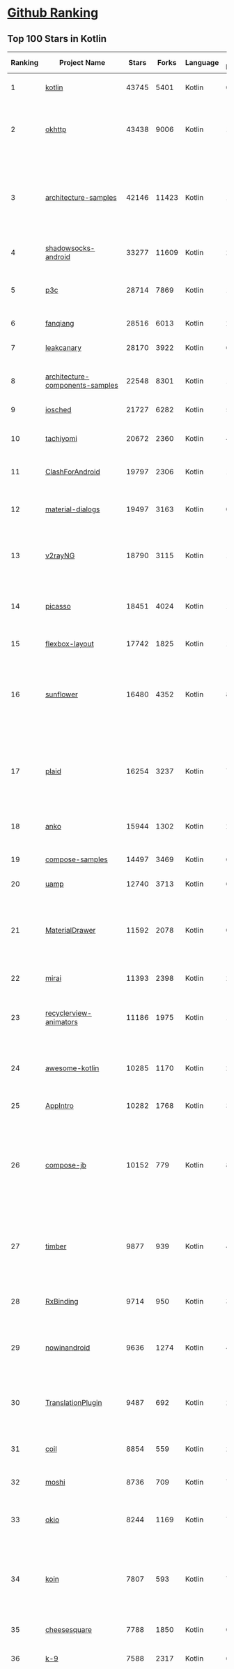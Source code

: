 [Github Ranking](../README.md)
==========

## Top 100 Stars in Kotlin

| Ranking | Project Name | Stars | Forks | Language | Open Issues | Description | Last Commit |
| ------- | ------------ | ----- | ----- | -------- | ----------- | ----------- | ----------- |
| 1 | [kotlin](https://github.com/JetBrains/kotlin) | 43745 | 5401 | Kotlin | 0 | The Kotlin Programming Language.  | 2023-01-28T02:13:36Z |
| 2 | [okhttp](https://github.com/square/okhttp) | 43438 | 9006 | Kotlin | 146 | Square’s meticulous HTTP client for the JVM, Android, and GraalVM. | 2023-01-27T00:07:45Z |
| 3 | [architecture-samples](https://github.com/android/architecture-samples) | 42146 | 11423 | Kotlin | 150 | A collection of samples to discuss and showcase different architectural tools and patterns for Android apps. | 2023-01-18T09:59:21Z |
| 4 | [shadowsocks-android](https://github.com/shadowsocks/shadowsocks-android) | 33277 | 11609 | Kotlin | 29 | A shadowsocks client for Android | 2023-01-20T18:56:12Z |
| 5 | [p3c](https://github.com/alibaba/p3c) | 28714 | 7869 | Kotlin | 126 | Alibaba Java Coding Guidelines pmd implements and IDE plugin | 2022-09-30T06:59:56Z |
| 6 | [fanqiang](https://github.com/bannedbook/fanqiang) | 28516 | 6013 | Kotlin | 269 | 翻墙-科学上网 | 2023-01-22T13:13:14Z |
| 7 | [leakcanary](https://github.com/square/leakcanary) | 28170 | 3922 | Kotlin | 69 | A memory leak detection library for Android. | 2022-12-06T15:00:45Z |
| 8 | [architecture-components-samples](https://github.com/android/architecture-components-samples) | 22548 | 8301 | Kotlin | 146 | Samples for Android Architecture Components.  | 2023-01-28T02:45:27Z |
| 9 | [iosched](https://github.com/google/iosched) | 21727 | 6282 | Kotlin | 55 | The Google I/O Android App | 2023-01-05T18:35:51Z |
| 10 | [tachiyomi](https://github.com/tachiyomiorg/tachiyomi) | 20672 | 2360 | Kotlin | 461 | Free and open source manga reader for Android. | 2023-01-28T04:52:53Z |
| 11 | [ClashForAndroid](https://github.com/Kr328/ClashForAndroid) | 19797 | 2306 | Kotlin | 101 | A rule-based tunnel for Android. | 2022-12-13T13:48:16Z |
| 12 | [material-dialogs](https://github.com/afollestad/material-dialogs) | 19497 | 3163 | Kotlin | 0 | 😍 A beautiful, fluid, and extensible dialogs API for Kotlin & Android. | 2023-01-27T12:51:39Z |
| 13 | [v2rayNG](https://github.com/2dust/v2rayNG) | 18790 | 3115 | Kotlin | 191 | A V2Ray client for Android, support Xray core and v2fly core | 2023-01-28T08:03:26Z |
| 14 | [picasso](https://github.com/square/picasso) | 18451 | 4024 | Kotlin | 188 | A powerful image downloading and caching library for Android | 2023-01-26T21:42:44Z |
| 15 | [flexbox-layout](https://github.com/google/flexbox-layout) | 17742 | 1825 | Kotlin | 109 | Flexbox for Android  | 2022-11-04T10:28:40Z |
| 16 | [sunflower](https://github.com/android/sunflower) | 16480 | 4352 | Kotlin | 84 | A gardening app illustrating Android development best practices with migrating a View-based app to Jetpack Compose. | 2023-01-26T00:23:33Z |
| 17 | [plaid](https://github.com/nickbutcher/plaid) | 16254 | 3237 | Kotlin | 77 | An Android app which provides design news & inspiration as well as being an example of implementing material design. | 2023-01-19T11:18:17Z |
| 18 | [anko](https://github.com/Kotlin/anko) | 15944 | 1302 | Kotlin | 237 | Pleasant Android application development | 2019-12-05T08:59:41Z |
| 19 | [compose-samples](https://github.com/android/compose-samples) | 14497 | 3469 | Kotlin | 6 | Official Jetpack Compose samples. | 2023-01-27T15:57:08Z |
| 20 | [uamp](https://github.com/android/uamp) | 12740 | 3713 | Kotlin | 65 | A sample audio app for Android | 2023-01-14T23:32:56Z |
| 21 | [MaterialDrawer](https://github.com/mikepenz/MaterialDrawer) | 11592 | 2078 | Kotlin | 0 | The flexible, easy to use, all in one drawer library for your Android project. Now brand new with material 2 design. | 2023-01-10T07:21:16Z |
| 22 | [mirai](https://github.com/mamoe/mirai) | 11393 | 2398 | Kotlin | 230 | 高效率 QQ 机器人支持库 | 2023-01-28T09:15:53Z |
| 23 | [recyclerview-animators](https://github.com/wasabeef/recyclerview-animators) | 11186 | 1975 | Kotlin | 104 | An Android Animation library which easily add itemanimator to RecyclerView items. | 2023-01-21T15:13:08Z |
| 24 | [awesome-kotlin](https://github.com/KotlinBy/awesome-kotlin) | 10285 | 1170 | Kotlin | 20 | A curated list of awesome Kotlin related stuff Inspired by awesome-java.  | 2023-01-27T13:46:08Z |
| 25 | [AppIntro](https://github.com/AppIntro/AppIntro) | 10282 | 1768 | Kotlin | 30 | Make a cool intro for your Android app. | 2023-01-13T01:00:42Z |
| 26 | [compose-jb](https://github.com/JetBrains/compose-jb) | 10152 | 779 | Kotlin | 800 | Compose Multiplatform, a modern UI framework for Kotlin that makes building performant and beautiful user interfaces easy and enjoyable. | 2023-01-27T12:59:34Z |
| 27 | [timber](https://github.com/JakeWharton/timber) | 9877 | 939 | Kotlin | 46 | A logger with a small, extensible API which provides utility on top of Android's normal Log class. | 2022-10-28T08:35:53Z |
| 28 | [RxBinding](https://github.com/JakeWharton/RxBinding) | 9714 | 950 | Kotlin | 31 | RxJava binding APIs for Android's UI widgets. | 2021-11-18T17:51:21Z |
| 29 | [nowinandroid](https://github.com/android/nowinandroid) | 9636 | 1274 | Kotlin | 44 | A fully functional Android app built entirely with Kotlin and Jetpack Compose | 2023-01-27T18:05:48Z |
| 30 | [TranslationPlugin](https://github.com/YiiGuxing/TranslationPlugin) | 9487 | 692 | Kotlin | 23 | Translation plugin for IntelliJ based IDEs/Android Studio/HUAWEI DevEco Studio. | 2023-01-17T04:18:06Z |
| 31 | [coil](https://github.com/coil-kt/coil) | 8854 | 559 | Kotlin | 24 | Image loading for Android backed by Kotlin Coroutines. | 2023-01-25T23:32:55Z |
| 32 | [moshi](https://github.com/square/moshi) | 8736 | 709 | Kotlin | 76 | A modern JSON library for Kotlin and Java. | 2023-01-25T12:08:21Z |
| 33 | [okio](https://github.com/square/okio) | 8244 | 1169 | Kotlin | 70 | A modern I/O library for Android, Java, and Kotlin Multiplatform. | 2023-01-26T21:01:10Z |
| 34 | [koin](https://github.com/InsertKoinIO/koin) | 7807 | 593 | Kotlin | 79 | Koin - a pragmatic lightweight dependency injection framework for Kotlin & Kotlin Multiplatform | 2023-01-27T17:08:26Z |
| 35 | [cheesesquare](https://github.com/chrisbanes/cheesesquare) | 7788 | 1850 | Kotlin | 0 | Demos the new Android Design library. | 2020-12-07T17:39:00Z |
| 36 | [k-9](https://github.com/thundernest/k-9) | 7588 | 2317 | Kotlin | 623 | K-9 Mail – Open Source Email App for Android | 2023-01-27T19:07:11Z |
| 37 | [SpotiFlyer](https://github.com/Shabinder/SpotiFlyer) | 7466 | 610 | Kotlin | 1252 | Kotlin Multiplatform Music Downloader, Supports Spotify /   Gaana / Youtube Music / Jio Saavn / SoundCloud.                                                                                          NOTE:   BEING REWRITTEN,  SO  STAY TUNED. | 2023-01-26T14:41:37Z |
| 38 | [SmsForwarder](https://github.com/pppscn/SmsForwarder) | 7378 | 1082 | Kotlin | 8 | 短信转发器——监控Android手机短信、来电、APP通知，并根据指定规则转发到其他手机：钉钉群自定义机器人、钉钉企业内机器人、企业微信群机器人、飞书机器人、企业微信应用消息、邮箱、bark、webhook、Telegram机器人、Server酱、PushPlus、手机短信等。包括主动控制服务端与客户端，让你轻松远程发短信、查短信、查通话、查话簿、查电量等。（V3.0 新增）PS.这个APK主要是学习与自用，如有BUG请提ISSUE，同时欢迎大家提PR指正 | 2023-01-28T07:40:25Z |
| 39 | [RIBs](https://github.com/uber/RIBs) | 7263 | 856 | Kotlin | 83 | Uber's cross-platform mobile architecture framework. | 2023-01-21T06:56:09Z |
| 40 | [ideavim](https://github.com/JetBrains/ideavim) | 7204 | 679 | Kotlin | 0 | IdeaVim – A Vim engine for JetBrains IDEs | 2023-01-28T06:48:31Z |
| 41 | [k-9](https://github.com/thundernest/k-9) | 7588 | 2317 | Kotlin | 623 | K-9 Mail – Open Source Email App for Android | 2023-01-27T19:07:11Z |
| 42 | [SpotiFlyer](https://github.com/Shabinder/SpotiFlyer) | 7466 | 610 | Kotlin | 1252 | Kotlin Multiplatform Music Downloader, Supports Spotify /   Gaana / Youtube Music / Jio Saavn / SoundCloud.                                                                                          NOTE:   BEING REWRITTEN,  SO  STAY TUNED. | 2023-01-26T14:41:37Z |
| 43 | [SmsForwarder](https://github.com/pppscn/SmsForwarder) | 7378 | 1082 | Kotlin | 8 | 短信转发器——监控Android手机短信、来电、APP通知，并根据指定规则转发到其他手机：钉钉群自定义机器人、钉钉企业内机器人、企业微信群机器人、飞书机器人、企业微信应用消息、邮箱、bark、webhook、Telegram机器人、Server酱、PushPlus、手机短信等。包括主动控制服务端与客户端，让你轻松远程发短信、查短信、查通话、查话簿、查电量等。（V3.0 新增）PS.这个APK主要是学习与自用，如有BUG请提ISSUE，同时欢迎大家提PR指正 | 2023-01-28T07:40:25Z |
| 44 | [RIBs](https://github.com/uber/RIBs) | 7263 | 856 | Kotlin | 83 | Uber's cross-platform mobile architecture framework. | 2023-01-21T06:56:09Z |
| 45 | [ideavim](https://github.com/JetBrains/ideavim) | 7204 | 679 | Kotlin | 0 | IdeaVim – A Vim engine for JetBrains IDEs | 2023-01-28T06:48:31Z |
| 46 | [kotlin-native](https://github.com/JetBrains/kotlin-native) | 7074 | 616 | Kotlin | 0 | Kotlin/Native infrastructure | 2021-08-10T12:31:53Z |
| 47 | [RxKotlin](https://github.com/ReactiveX/RxKotlin) | 6919 | 464 | Kotlin | 21 | RxJava bindings for Kotlin | 2021-12-29T22:32:43Z |
| 48 | [Exposed](https://github.com/JetBrains/Exposed) | 6827 | 573 | Kotlin | 353 | Kotlin SQL Framework | 2023-01-26T11:47:36Z |
| 49 | [sourcerer-app](https://github.com/sourcerer-io/sourcerer-app) | 6689 | 285 | Kotlin | 206 | 🦄 Sourcerer app makes a visual profile from your GitHub and git repositories. | 2020-09-30T20:20:13Z |
| 50 | [Compressor](https://github.com/zetbaitsu/Compressor) | 6689 | 948 | Kotlin | 118 | An android image compression library. | 2022-08-25T12:06:12Z |
| 51 | [fenix](https://github.com/mozilla-mobile/fenix) | 6643 | 1306 | Kotlin | 451 | Firefox for Android | 2023-01-28T03:30:00Z |
| 52 | [javalin](https://github.com/javalin/javalin) | 6278 | 513 | Kotlin | 19 | A simple and modern Java and Kotlin web framework | 2023-01-24T21:49:49Z |
| 53 | [Pokedex](https://github.com/skydoves/Pokedex) | 6249 | 797 | Kotlin | 6 | 🗡️ Pokedex demonstrates modern Android development with Hilt, Material Motion, Coroutines, Flow, Jetpack (Room, ViewModel) based on MVVM architecture. | 2023-01-28T09:50:33Z |
| 54 | [BiliRoaming](https://github.com/yujincheng08/BiliRoaming) | 6045 | 366 | Kotlin | 15 | 哔哩漫游，解除B站客户端番剧区域限制的Xposed模块，并且提供其他小功能。An Xposed module that unblocks bangumi area limit of BILIBILI with miscellaneous features. | 2023-01-21T12:44:09Z |
| 55 | [accompanist](https://github.com/google/accompanist) | 6037 | 472 | Kotlin | 53 | A collection of extension libraries for Jetpack Compose | 2023-01-27T23:58:35Z |
| 56 | [acra](https://github.com/ACRA/acra) | 5973 | 1137 | Kotlin | 2 | Application Crash Reports for Android | 2023-01-28T01:28:58Z |
| 57 | [Anki-Android](https://github.com/ankidroid/Anki-Android) | 5935 | 1825 | Kotlin | 338 | AnkiDroid: Anki flashcards on Android. Your secret trick to achieve superhuman information retention. | 2023-01-27T16:01:22Z |
| 58 | [uhabits](https://github.com/iSoron/uhabits) | 5875 | 821 | Kotlin | 9 | Loop Habit Tracker, a mobile app for creating and maintaining long-term positive habits | 2023-01-24T11:59:33Z |
| 59 | [facebook-android-sdk](https://github.com/facebook/facebook-android-sdk) | 5802 | 3702 | Kotlin | 52 | Used to integrate Android apps with Facebook Platform. | 2023-01-15T05:53:51Z |
| 60 | [android-showcase](https://github.com/igorwojda/android-showcase) | 5766 | 812 | Kotlin | 7 | 💎 Android application following best practices:  Kotlin, Coroutines, JetPack, Clean Architecture, Feature Modules, Tests, MVVM, DI, Static Analysis... | 2023-01-28T03:26:20Z |
| 61 | [android-oss](https://github.com/kickstarter/android-oss) | 5692 | 1012 | Kotlin | 1 | Kickstarter for Android. Bring new ideas to life, anywhere. | 2023-01-27T00:31:18Z |
| 62 | [tivi](https://github.com/chrisbanes/tivi) | 5597 | 780 | Kotlin | 35 | Tivi is a work-in-progress TV show tracking Android app, which connects to Trakt.tv. It is still in its early stages of development and currently only contains two pieces of UI. It is under heavy development. | 2023-01-27T23:58:17Z |
| 63 | [MultiType](https://github.com/drakeet/MultiType) | 5585 | 745 | Kotlin | 10 | Flexible multiple types for Android RecyclerView. | 2022-08-28T04:51:44Z |
| 64 | [Design-Patterns-In-Kotlin](https://github.com/dbacinski/Design-Patterns-In-Kotlin) | 5550 | 675 | Kotlin | 2 | Design Patterns implemented in Kotlin | 2021-03-15T12:16:24Z |
| 65 | [arrow](https://github.com/arrow-kt/arrow) | 5464 | 392 | Kotlin | 48 | Λrrow - Functional companion to Kotlin's Standard Library | 2023-01-27T16:50:04Z |
| 66 | [ktlint](https://github.com/pinterest/ktlint) | 5372 | 458 | Kotlin | 44 | An anti-bikeshedding Kotlin linter with built-in formatter | 2023-01-27T17:51:26Z |
| 67 | [Alerter](https://github.com/Tapadoo/Alerter) | 5372 | 642 | Kotlin | 39 | An Android Alerting Library | 2021-09-20T16:52:26Z |
| 68 | [android-developer-roadmap](https://github.com/skydoves/android-developer-roadmap) | 5364 | 476 | Kotlin | 9 | 🗺 The 2022 Android Developer Roadmap suggests learning paths to understanding Android development. | 2023-01-11T12:52:14Z |
| 69 | [topeka](https://github.com/android/topeka) | 5211 | 1099 | Kotlin | 8 | A fun to play quiz that showcases material design on Android | 2021-01-22T21:31:15Z |
| 70 | [mavericks](https://github.com/airbnb/mavericks) | 5190 | 432 | Kotlin | 45 | Mavericks: Android on Autopilot | 2023-01-10T10:24:55Z |
| 71 | [detekt](https://github.com/detekt/detekt) | 5122 | 704 | Kotlin | 147 | Static code analysis for Kotlin | 2023-01-28T03:35:16Z |
| 72 | [Android-Iconics](https://github.com/mikepenz/Android-Iconics) | 5055 | 635 | Kotlin | 3 | Android-Iconics - Use any icon font, or vector (.svg) as drawable in your application. | 2023-01-10T12:43:11Z |
| 73 | [sqldelight](https://github.com/cashapp/sqldelight) | 4989 | 437 | Kotlin | 175 | SQLDelight - Generates typesafe Kotlin APIs from SQL | 2023-01-27T13:29:46Z |
| 74 | [ComposeCookBook](https://github.com/Gurupreet/ComposeCookBook) | 4984 | 633 | Kotlin | 7 | A Collection on all Jetpack compose UI elements, Layouts, Widgets and Demo screens to see it's potential | 2023-01-26T08:27:12Z |
| 75 | [williamchart](https://github.com/diogobernardino/williamchart) | 4933 | 798 | Kotlin | 27 | Android Library to rapidly develop attractive and insightful charts in android applications. | 2022-02-15T12:19:27Z |
| 76 | [DBFlow](https://github.com/agrosner/DBFlow) | 4856 | 616 | Kotlin | 33 | A blazing fast, powerful, and very simple ORM android database library that writes database code for you. | 2022-03-15T02:19:57Z |
| 77 | [Unciv](https://github.com/yairm210/Unciv) | 4804 | 1128 | Kotlin | 129 | Open-source Android/Desktop remake of Civ V | 2023-01-28T07:10:23Z |
| 78 | [mockk](https://github.com/mockk/mockk) | 4796 | 280 | Kotlin | 192 | mocking library for Kotlin | 2023-01-27T22:16:24Z |
| 79 | [SagerNet](https://github.com/SagerNet/SagerNet) | 4671 | 772 | Kotlin | 67 | The universal proxy toolchain for Android | 2023-01-26T06:52:06Z |
| 80 | [muzei](https://github.com/muzei/muzei) | 4467 | 948 | Kotlin | 27 | Muzei Live Wallpaper for Android | 2023-01-27T20:23:51Z |
| 81 | [booster](https://github.com/didi/booster) | 4322 | 506 | Kotlin | 34 | 🚀Optimizer for mobile applications | 2023-01-13T01:17:09Z |
| 82 | [Android-CleanArchitecture-Kotlin](https://github.com/android10/Android-CleanArchitecture-Kotlin) | 4307 | 876 | Kotlin | 72 | This is a movies sample app in Kotlin, which is part of a serie of blog posts I have written about architecting android application using different approaches. | 2022-02-18T13:56:04Z |
| 83 | [kotlinx.serialization](https://github.com/Kotlin/kotlinx.serialization) | 4306 | 568 | Kotlin | 328 | Kotlin multiplatform / multi-format serialization  | 2023-01-27T17:38:11Z |
| 84 | [fuel](https://github.com/kittinunf/fuel) | 4271 | 401 | Kotlin | 85 | The easiest HTTP networking library for Kotlin/Android | 2022-12-13T02:49:49Z |
| 85 | [androidx](https://github.com/androidx/androidx) | 4251 | 703 | Kotlin | 3 | Development environment for Android Jetpack extension libraries under the androidx namespace. Synchronized with Android Jetpack's primary development branch on AOSP. | 2023-01-28T03:03:10Z |
| 86 | [intellij-rust](https://github.com/intellij-rust/intellij-rust) | 4250 | 360 | Kotlin | 1600 | Rust plugin for the IntelliJ Platform | 2023-01-28T09:23:37Z |
| 87 | [LibreTube](https://github.com/libre-tube/LibreTube) | 4242 | 262 | Kotlin | 65 | An alternative frontend for YouTube, for Android. | 2023-01-27T23:46:01Z |
| 88 | [chains](https://github.com/ethereum-lists/chains) | 4201 | 1661 | Kotlin | 29 | provides metadata for networkIDs and chainIDs | 2023-01-28T00:51:27Z |
| 89 | [RxDownload](https://github.com/ssseasonnn/RxDownload) | 4095 | 624 | Kotlin | 42 | A multi-threaded download tool written with RxJava and Kotlin | 2021-10-28T03:03:13Z |
| 90 | [camera-samples](https://github.com/android/camera-samples) | 4094 | 2094 | Kotlin | 101 | Multiple samples showing the best practices in camera APIs on Android. | 2023-01-23T18:40:52Z |
| 91 | [Kotlin-Tutorials](https://github.com/bennyhuo/Kotlin-Tutorials) | 4086 | 566 | Kotlin | 8 | 【持续更新中】本仓库持续记录以 Kotlin 为基础的视频内容的制作过程 | 2022-04-03T23:34:28Z |
| 92 | [qksms](https://github.com/moezbhatti/qksms) | 3975 | 1039 | Kotlin | 440 | The most beautiful SMS messenger for Android | 2023-01-16T17:54:10Z |
| 93 | [wire](https://github.com/square/wire) | 3939 | 547 | Kotlin | 139 | gRPC and protocol buffers for Android, Kotlin, and Java. | 2023-01-27T11:47:08Z |
| 94 | [corda](https://github.com/corda/corda) | 3911 | 1083 | Kotlin | 47 | Corda is an open source blockchain project, designed for business from the start. Only Corda allows you to build interoperable blockchain networks that transact in strict privacy. Corda's smart contract technology allows businesses to transact directly, with value. | 2023-01-27T14:16:53Z |
| 95 | [gradle-play-publisher](https://github.com/Triple-T/gradle-play-publisher) | 3896 | 325 | Kotlin | 17 | GPP is Android's unofficial release automation Gradle Plugin. It can do anything from building, uploading, and then promoting your App Bundle or APK to publishing app listings and other metadata. | 2023-01-26T14:27:17Z |
| 96 | [reader](https://github.com/hectorqin/reader) | 3892 | 4099 | Kotlin | 24 | 阅读3服务器版，桌面端，iOS可用。后端 Kotlin + Spring Boot + Vert.x + Coroutine ；前端 Vue.js + Element。麻烦点点star，关注一下公众号【假装大佬】❗️ | 2023-01-16T10:49:37Z |
| 97 | [intellij-rainbow-brackets](https://github.com/izhangzhihao/intellij-rainbow-brackets) | 3878 | 161 | Kotlin | 11 | 🌈Rainbow Brackets for IntelliJ based IDEs/Android Studio/HUAWEI DevEco Studio | 2023-01-12T04:31:56Z |
| 98 | [Context-Menu.Android](https://github.com/Yalantis/Context-Menu.Android) | 3828 | 999 | Kotlin | 4 | You can easily add awesome animated context menu to your app. | 2022-09-22T10:30:21Z |
| 99 | [ShimmerRecyclerView](https://github.com/sharish/ShimmerRecyclerView) | 3816 | 554 | Kotlin | 13 | None | 2020-11-06T04:24:46Z |
| 100 | [kotest](https://github.com/kotest/kotest) | 3785 | 567 | Kotlin | 83 | Powerful, elegant and flexible test framework for Kotlin with additional assertions, property testing and data driven testing | 2023-01-28T02:55:58Z |

